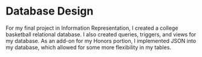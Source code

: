 # Database Design

For my final project in Information Representation, I created a college basketball relational database. I also created queries, triggers, and views for my database. As an add-on for my Honors portion, I implemented JSON into my database, which allowed for some more flexibility in my tables.
